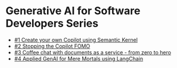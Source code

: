 # Generative AI for Software Developers Series

- [#1 Create your own Copilot using Semantic Kernel](https://www.youtube.com/watch?v=gszpdJxAWs4)
- [#2 Stopping the Copilot FOMO](https://www.youtube.com/watch?v=h6U_cHRs2cM)
- [#3 Coffee chat with documents as a service - from zero to hero](https://www.youtube.com/watch?v=mkhEMZNsFe8)
- [#4 Applied GenAI for Mere Mortals using LangChain ](https://www.youtube.com/watch?v=gq98ZAXw6k8)